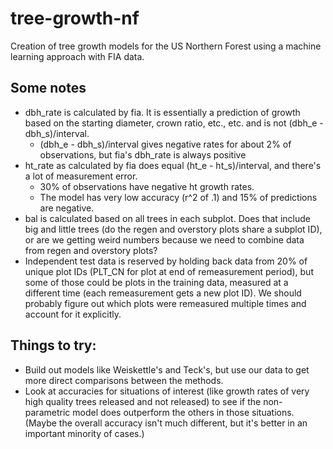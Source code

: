 # tree-growth-nf
Creation of tree growth models for the US Northern Forest using a machine learning approach with FIA data.

## Some notes
- dbh_rate is calculated by fia. It is essentially a prediction of growth based on the starting diameter, crown ratio, etc., etc. and is not (dbh_e - dbh_s)/interval.
  - (dbh_e - dbh_s)/interval gives negative rates for about 2% of observations, but fia's dbh_rate is always positive
- ht_rate as calculated by fia does equal (ht_e - ht_s)/interval, and there's a lot of measurement error.
  - 30% of observations have negative ht growth rates.
  - The model has very low accuracy (r^2 of .1) and 15% of predictions are negative.
- bal is calculated based on all trees in each subplot. Does that include big and little trees (do the regen and overstory plots share a subplot ID), or are we getting weird numbers because we need to combine data from regen and overstory plots?
- Independent test data is reserved by holding back data from 20% of unique plot IDs (PLT_CN for plot at end of remeasurement period), but some of those could be plots in the training data, measured at a different time (each remeasurement gets a new plot ID). We should probably figure out which plots were remeasured multiple times and account for it explicitly.

## Things to try:
- Build out models like Weiskettle's and Teck's, but use our data to get more direct comparisons between the methods.
- Look at accuracies for situations of interest (like growth rates of very high quality trees released and not released) to see if the non-parametric model does outperform the others in those situations. (Maybe the overall accuracy isn't much different, but it's better in an important minority of cases.)
